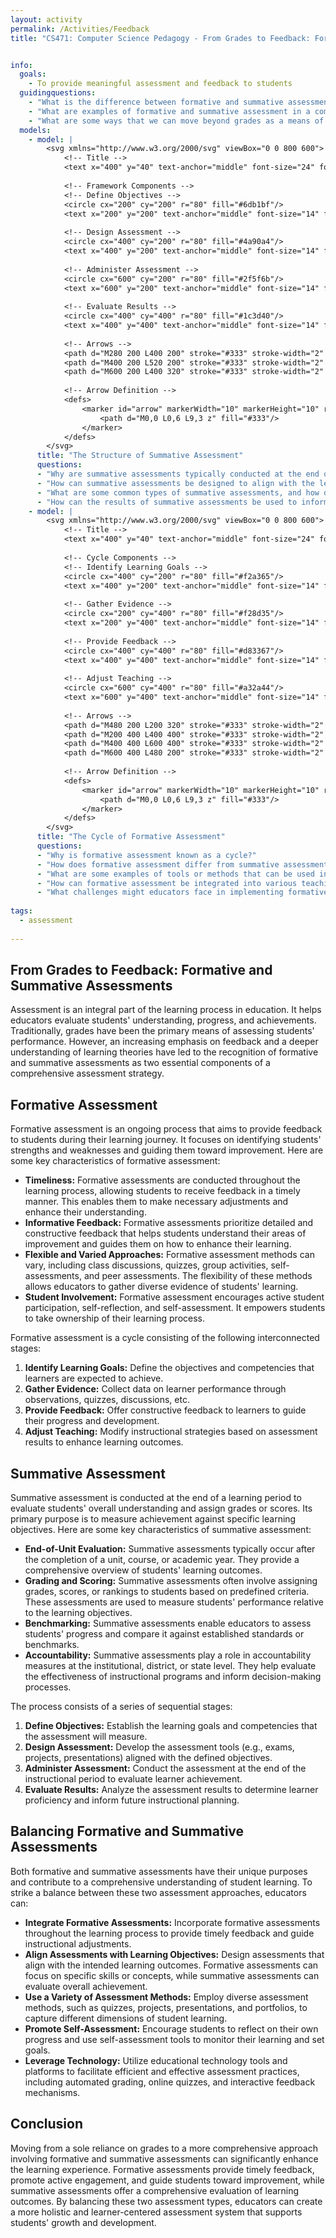 ```yaml
---
layout: activity
permalink: /Activities/Feedback
title: "CS471: Computer Science Pedagogy - From Grades to Feedback: Formative and Summative Assessments"


info:
  goals: 
    - To provide meaningful assessment and feedback to students
  guidingquestions:
    - "What is the difference between formative and summative assessment?"
    - "What are examples of formative and summative assessment in a computing context?"
    - "What are some ways that we can move beyond grades as a means of giving feedback?"
  models:
    - model: |
        <svg xmlns="http://www.w3.org/2000/svg" viewBox="0 0 800 600">
            <!-- Title -->
            <text x="400" y="40" text-anchor="middle" font-size="24" font-weight="bold">Summative Assessment Framework</text>
        
            <!-- Framework Components -->
            <!-- Define Objectives -->
            <circle cx="200" cy="200" r="80" fill="#6db1bf"/>
            <text x="200" y="200" text-anchor="middle" font-size="14" fill="white">Define Objectives</text>
        
            <!-- Design Assessment -->
            <circle cx="400" cy="200" r="80" fill="#4a90a4"/>
            <text x="400" y="200" text-anchor="middle" font-size="14" fill="white">Design Assessment</text>
        
            <!-- Administer Assessment -->
            <circle cx="600" cy="200" r="80" fill="#2f5f6b"/>
            <text x="600" y="200" text-anchor="middle" font-size="14" fill="white">Administer Assessment</text>
        
            <!-- Evaluate Results -->
            <circle cx="400" cy="400" r="80" fill="#1c3d40"/>
            <text x="400" y="400" text-anchor="middle" font-size="14" fill="white">Evaluate Results</text>
        
            <!-- Arrows -->
            <path d="M280 200 L400 200" stroke="#333" stroke-width="2" marker-end="url(#arrow)"/>
            <path d="M400 200 L520 200" stroke="#333" stroke-width="2" marker-end="url(#arrow)"/>
            <path d="M600 200 L400 320" stroke="#333" stroke-width="2" marker-end="url(#arrow)"/>
        
            <!-- Arrow Definition -->
            <defs>
                <marker id="arrow" markerWidth="10" markerHeight="10" refX="0" refY="3" orient="auto" markerUnits="strokeWidth">
                    <path d="M0,0 L0,6 L9,3 z" fill="#333"/>
                </marker>
            </defs>
        </svg>
      title: "The Structure of Summative Assessment"
      questions:
      - "Why are summative assessments typically conducted at the end of an instructional period, and what are their main purposes?"
      - "How can summative assessments be designed to align with the learning objectives and competencies outlined in the curriculum?"
      - "What are some common types of summative assessments, and how do they vary in terms of format, content, and evaluation criteria?"
      - "How can the results of summative assessments be used to inform future instructional planning, and what ethical considerations must be taken into account?"
    - model: |
        <svg xmlns="http://www.w3.org/2000/svg" viewBox="0 0 800 600">
            <!-- Title -->
            <text x="400" y="40" text-anchor="middle" font-size="24" font-weight="bold">Formative Assessment Cycle</text>
        
            <!-- Cycle Components -->
            <!-- Identify Learning Goals -->
            <circle cx="400" cy="200" r="80" fill="#f2a365"/>
            <text x="400" y="200" text-anchor="middle" font-size="14" fill="white">Identify Learning Goals</text>
        
            <!-- Gather Evidence -->
            <circle cx="200" cy="400" r="80" fill="#f28d35"/>
            <text x="200" y="400" text-anchor="middle" font-size="14" fill="white">Gather Evidence</text>
        
            <!-- Provide Feedback -->
            <circle cx="400" cy="400" r="80" fill="#d83367"/>
            <text x="400" y="400" text-anchor="middle" font-size="14" fill="white">Provide Feedback</text>
        
            <!-- Adjust Teaching -->
            <circle cx="600" cy="400" r="80" fill="#a32a44"/>
            <text x="600" y="400" text-anchor="middle" font-size="14" fill="white">Adjust Teaching</text>
        
            <!-- Arrows -->
            <path d="M480 200 L200 320" stroke="#333" stroke-width="2" marker-end="url(#arrow)"/>
            <path d="M200 400 L400 400" stroke="#333" stroke-width="2" marker-end="url(#arrow)"/>
            <path d="M400 400 L600 400" stroke="#333" stroke-width="2" marker-end="url(#arrow)"/>
            <path d="M600 400 L480 200" stroke="#333" stroke-width="2" marker-end="url(#arrow)"/>
        
            <!-- Arrow Definition -->
            <defs>
                <marker id="arrow" markerWidth="10" markerHeight="10" refX="0" refY="3" orient="auto" markerUnits="strokeWidth">
                    <path d="M0,0 L0,6 L9,3 z" fill="#333"/>
                </marker>
            </defs>
        </svg>
      title: "The Cycle of Formative Assessment"
      questions:
      - "Why is formative assessment known as a cycle?"
      - "How does formative assessment differ from summative assessment, and why is it considered an ongoing process?"
      - "What are some examples of tools or methods that can be used in the &quot;Gather Evidence&quot; stage of formative assessment?"
      - "How can formative assessment be integrated into various teaching strategies such as lectures, discussions, or project-based learning?"
      - "What challenges might educators face in implementing formative assessment, and how can they be addressed?"
      
tags:
  - assessment
  
---
```


## From Grades to Feedback: Formative and Summative Assessments
Assessment is an integral part of the learning process in education. It helps educators evaluate students' understanding, progress, and achievements. Traditionally, grades have been the primary means of assessing students' performance. However, an increasing emphasis on feedback and a deeper understanding of learning theories have led to the recognition of formative and summative assessments as two essential components of a comprehensive assessment strategy.

## Formative Assessment
Formative assessment is an ongoing process that aims to provide feedback to students during their learning journey. It focuses on identifying students' strengths and weaknesses and guiding them toward improvement. Here are some key characteristics of formative assessment:

- **Timeliness:** Formative assessments are conducted throughout the learning process, allowing students to receive feedback in a timely manner. This enables them to make necessary adjustments and enhance their understanding.
- **Informative Feedback:** Formative assessments prioritize detailed and constructive feedback that helps students understand their areas of improvement and guides them on how to enhance their learning.
- **Flexible and Varied Approaches:** Formative assessment methods can vary, including class discussions, quizzes, group activities, self-assessments, and peer assessments. The flexibility of these methods allows educators to gather diverse evidence of students' learning.
- **Student Involvement:** Formative assessment encourages active student participation, self-reflection, and self-assessment. It empowers students to take ownership of their learning process.

Formative assessment is a cycle consisting of the following interconnected stages:

1. **Identify Learning Goals:** Define the objectives and competencies that learners are expected to achieve.
2. **Gather Evidence:** Collect data on learner performance through observations, quizzes, discussions, etc.
3. **Provide Feedback:** Offer constructive feedback to learners to guide their progress and development.
4. **Adjust Teaching:** Modify instructional strategies based on assessment results to enhance learning outcomes.

## Summative Assessment
Summative assessment is conducted at the end of a learning period to evaluate students' overall understanding and assign grades or scores. Its primary purpose is to measure achievement against specific learning objectives. Here are some key characteristics of summative assessment:

- **End-of-Unit Evaluation:** Summative assessments typically occur after the completion of a unit, course, or academic year. They provide a comprehensive overview of students' learning outcomes.
- **Grading and Scoring:** Summative assessments often involve assigning grades, scores, or rankings to students based on predefined criteria. These assessments are used to measure students' performance relative to the learning objectives.
- **Benchmarking:** Summative assessments enable educators to assess students' progress and compare it against established standards or benchmarks.
- **Accountability:** Summative assessments play a role in accountability measures at the institutional, district, or state level. They help evaluate the effectiveness of instructional programs and inform decision-making processes.

The process consists of a series of sequential stages:

1. **Define Objectives:** Establish the learning goals and competencies that the assessment will measure.
2. **Design Assessment:** Develop the assessment tools (e.g., exams, projects, presentations) aligned with the defined objectives.
3. **Administer Assessment:** Conduct the assessment at the end of the instructional period to evaluate learner achievement.
4. **Evaluate Results:** Analyze the assessment results to determine learner proficiency and inform future instructional planning.

## Balancing Formative and Summative Assessments
Both formative and summative assessments have their unique purposes and contribute to a comprehensive understanding of student learning. To strike a balance between these two assessment approaches, educators can:

- **Integrate Formative Assessments:** Incorporate formative assessments throughout the learning process to provide timely feedback and guide instructional adjustments.
- **Align Assessments with Learning Objectives:** Design assessments that align with the intended learning outcomes. Formative assessments can focus on specific skills or concepts, while summative assessments can evaluate overall achievement.
- **Use a Variety of Assessment Methods:** Employ diverse assessment methods, such as quizzes, projects, presentations, and portfolios, to capture different dimensions of student learning.
- **Promote Self-Assessment:** Encourage students to reflect on their own progress and use self-assessment tools to monitor their learning and set goals.
- **Leverage Technology:** Utilize educational technology tools and platforms to facilitate efficient and effective assessment practices, including automated grading, online quizzes, and interactive feedback mechanisms.

## Conclusion
Moving from a sole reliance on grades to a more comprehensive approach involving formative and summative assessments can significantly enhance the learning experience. Formative assessments provide timely feedback, promote active engagement, and guide students toward improvement, while summative assessments offer a comprehensive evaluation of learning outcomes. By balancing these two assessment types, educators can create a more holistic and learner-centered assessment system that supports students' growth and development.
